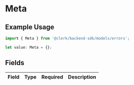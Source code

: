 # Meta

## Example Usage

```typescript
import { Meta } from '@clerk/backend-sdk/models/errors';

let value: Meta = {};
```

## Fields

| Field | Type | Required | Description |
| ----- | ---- | -------- | ----------- |
